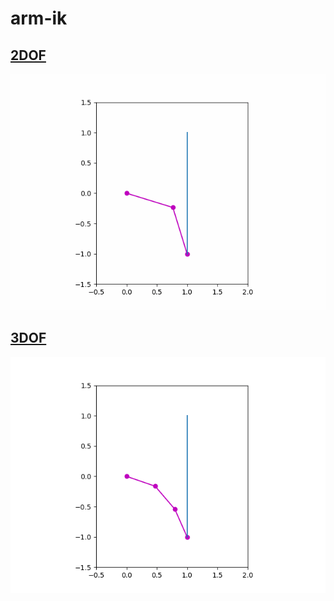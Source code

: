 # arm-ik
## <u>**2DOF**</u><br>
![2DOF_line_path](/2DOF/2DOF_analitical_ik.gif)

## <u>**3DOF**</u><br>
![3DOF_line_path](/3DOF/3DOF_line_path.gif)